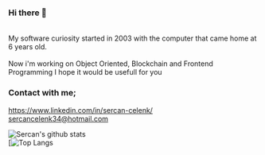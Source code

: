 ### Hi there 👋

 <br> 
My software curiosity started in 2003 with the computer that came home at 6 years old.<br>
<br> Now i'm working on Object Oriented, Blockchain and Frontend Programming
I hope it would be usefull for you 

### Contact with me;
https://www.linkedin.com/in/sercan-celenk/ </br>
sercancelenk34@hotmail.com

![Sercan's github stats](https://github-readme-stats.vercel.app/api?username=sercancelenk34) </br>
[![Top Langs](https://github-readme-stats.vercel.app/api/top-langs/?username=sercancelenk34)

